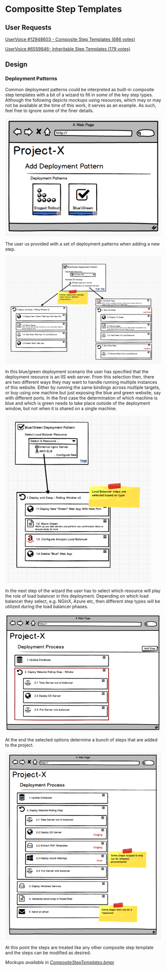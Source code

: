 # Compositte Step Templates #

## User Requests ##
[UserVoice #12948603 - Composite Step Templates (686 votes)](https://octopusdeploy.uservoice.com/forums/170787-general/suggestions/12948603-composite-step-templates)

[UserVoice #6559846- Inheritable Step Templates (179 votes)](https://octopusdeploy.uservoice.com/forums/170787-general/suggestions/6559846-inheritable-templates)

## Design ##

### Deployment Patterns ###
Common deployment patterns could be interpreted as built-in composite step templates with a bit of a wizard to fill in some of the key step types.
Although the following depicts mockups using resources, which may or may not be available at the time of this work, it serves as an example. As such, feel free to ignore some of the finer details.

![Deployment Pattern Choose](deployment_pattern_1.png)

The user us provided with a set of deployment patterns when adding a new step.

![Deployment Pattern Step 1](deployment_pattern_2.png)

In this blue/green deployment scenario the user has specified that the deployment resource is an IIS web server. From this selection then, there are two different ways they may want to handle running multiple instances of this website. Either by running the same bindings across multiple targets, or buy using one machine but just exposing the blue and green website, say with different ports. In the first case the determination of which machine is blue and which is green needs to take place outside of the deployment window, but not when it is shared on a single machine.

![Deployment Pattern Step 2](deployment_pattern_3.png)

In the next step of the wizard the user has to select which resource will play the role of load balancer in this deployment. Depending on which load balancer they select, e.g. NGinX, Azure etc, then different step types will be utilized during the load balancer phases.

![Deployment Pattern Final](deployment_pattern_final.png)

At the end the selected options determine a bunch of steps that are added to the project.

![Deployment Pattern Additional Steps](deployment_pattern_additional.png)

At this point the steps are treated like any other composite step template and the steps can be modified as desired.


_Mockups available in [CompositeStepTemplates.bmpr](./CompositeStepTemplates.bmpr)_